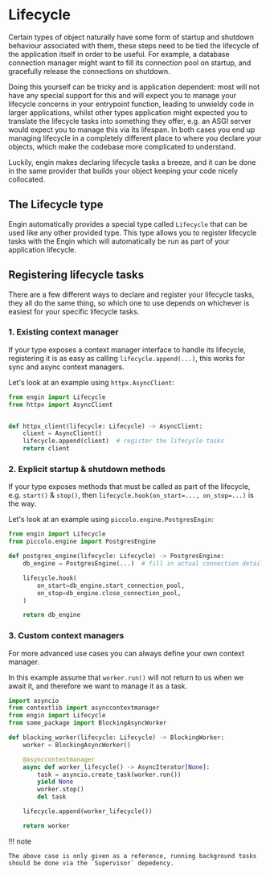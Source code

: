 # Lifecycle

Certain types of object naturally have some form of startup and shutdown behaviour
associated with them, these steps need to be tied the lifecycle of the application itself
in order to be useful. For example, a database connection manager might want to fill its
connection pool on startup, and gracefully release the connections on shutdown.

Doing this yourself can be tricky and is application dependent: most will not have any
special support for this and will expect you to manage your lifecycle concerns in your
entrypoint function, leading to unwieldy code in larger applications, whilst other
types application might expected you to translate the lifecycle tasks into something they
offer, e.g. an ASGI server would expect you to manage this via its lifespan. In both cases
you end up managing lifecycle in a completely different place to where you declare your
objects, which make the codebase more complicated to understand.

Luckily, engin makes declaring lifecycle tasks a breeze, and it can be done in the same
provider that builds your object keeping your code nicely collocated.

## The Lifecycle type

Engin automatically provides a special type called `Lifecycle` that can be used like any
other provided type. This type allows you to register lifecycle tasks with the Engin which
will automatically be run as part of your application lifecycle.

## Registering lifecycle tasks

There are a few different ways to declare and register your lifecycle tasks, they all do
the same thing, so which one to use depends on whichever is easiest for your specific
lifecycle tasks.

### 1. Existing context manager

If your type exposes a context manager interface to handle its lifecycle, registering it
is as easy as calling `lifecycle.append(...)`, this works for sync and async context
managers.

Let's look at an example using `httpx.AsyncClient`:

```python
from engin import Lifecycle
from httpx import AsyncClient


def httpx_client(lifecycle: Lifecycle) -> AsyncClient:
    client = AsyncClient()
    lifecycle.append(client)  # register the lifecycle tasks
    return client
```

### 2. Explicit startup & shutdown methods

If your type exposes methods that must be called as part of the lifecycle, e.g. `start()`
& `stop()`, then `lifecycle.hook(on_start=..., on_stop=...)` is the way.

Let's look at an example using `piccolo.engine.PostgresEngin`:

```python
from engin import Lifecycle
from piccolo.engine import PostgresEngine

def postgres_engine(lifecycle: Lifecycle) -> PostgresEngine:
    db_engine = PostgresEngine(...)  # fill in actual connection details

    lifecycle.hook(
        on_start=db_engine.start_connection_pool,
        on_stop=db_engine.close_connection_pool,
    )

    return db_engine
```

### 3. Custom context managers

For more advanced use cases you can always define your own context manager.

In this example assume that `worker.run()` will not return to us when we await it, and
therefore we want to manage it as a task.


```python
import asyncio
from contextlib import asynccontextmanager
from engin import Lifecycle
from some_package import BlockingAsyncWorker

def blocking_worker(lifecycle: Lifecycle) -> BlockingWorker:
    worker = BlockingAsyncWorker()

    @asynccontextmanager
    async def worker_lifecycle() -> AsyncIterator[None]:
        task = asyncio.create_task(worker.run())
        yield None
        worker.stop()
        del task

    lifecycle.append(worker_lifecycle())

    return worker
```

!!! note

    The above case is only given as a reference, running background tasks should be done via the `Supervisor` depedency.